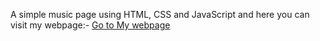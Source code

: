A simple music page using HTML, CSS and JavaScript and here you can visit my webpage:-
[Go to My webpage](https://rahulmamoria30.github.io/myMusic-webpage/)
